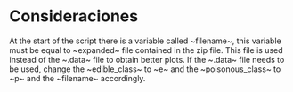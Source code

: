 # Consideraciones
At the start of the script there is a variable called ~filename~, this variable must be equal to ~expanded~ file contained in the zip file. This file is used instead of the ~.data~ file to obtain better plots. If the ~.data~ file needs to be used, change the ~edible\_class~ to ~e~ and the ~poisonous\_class~ to ~p~ and the ~filename~ accordingly.
